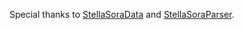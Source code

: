 Special thanks to [StellaSoraData](https://github.com/Hiro420/StellaSoraData) and [StellaSoraParser](https://github.com/Hiro420/StellaSoraParser).
